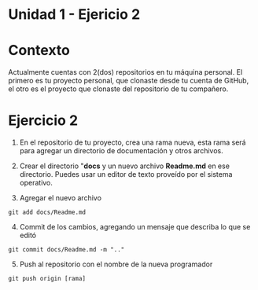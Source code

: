# Unidad 1 - Ejericio 2

# Contexto

Actualmente cuentas con 2(dos) repositorios en tu máquina personal. El primero es tu proyecto personal, que clonaste desde tu cuenta de GitHub, el otro es el proyecto que clonaste del repositorio de tu compañero.

# Ejercicio 2

1. En el repositorio de tu proyecto, crea una rama nueva, esta rama será para agregar un directorio de documentación y otros archivos.

2. Crear el directorio "**docs** y un nuevo archivo **Readme.md** en ese directorio. Puedes usar un editor de texto proveído por el sistema operativo.

3. Agregar el nuevo archivo

```
git add docs/Readme.md
```

4. Commit de los cambios, agregando un mensaje que describa lo que se editó

```
git commit docs/Readme.md -m ".."
```

5. Push al repositorio con el nombre de la nueva programador

```
git push origin [rama]
```
